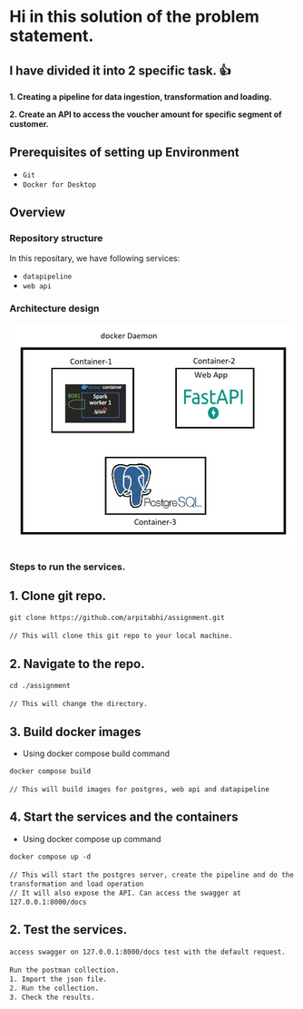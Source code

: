 # Hi in this solution of the problem statement.
## I have divided it into 2 specific task. :+1:



**1. Creating a pipeline for data ingestion, transformation and loading.**

**2. Create an API to access the voucher amount for specific segment of customer.**



## Prerequisites of setting up Environment
- `Git`
- `Docker for Desktop`

## Overview

### Repository structure

In this repositary, we have following services: 

- `datapipeline`
- `web api`

### Architecture design

![Design](https://github.com/arpitabhi/assignment/blob/main/architecture.jpg/)

### Steps to run the services.

## 1. Clone git repo.
```ssh
git clone https://github.com/arpitabhi/assignment.git

// This will clone this git repo to your local machine.
```
## 2. Navigate to the repo.
```ssh
cd ./assignment

// This will change the directory.
```


## 3. Build docker images
* Using docker compose build command
```ssh
docker compose build

// This will build images for postgres, web api and datapipeline
```

## 4. Start the services and the containers
* Using docker compose up command
```ssh
docker compose up -d

// This will start the postgres server, create the pipeline and do the transformation and load operation
// It will also expose the API. Can access the swagger at 127.0.0.1:8000/docs
```

## 2. Test the services.
```ssh
access swagger on 127.0.0.1:8000/docs test with the default request.

Run the postman collection.
1. Import the json file.
2. Run the collection.
3. Check the results.


```







